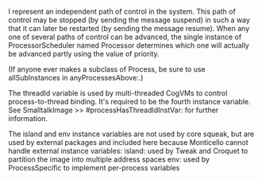 I represent an independent path of control in the system. This path of control may be stopped (by sending the message suspend) in such a way that it can later be restarted (by sending the message resume). When any one of several paths of control can be advanced, the single instance of ProcessorScheduler named Processor determines which one will actually be advanced partly using the value of priority.

(If anyone ever makes a subclass of Process, be sure to use allSubInstances in anyProcessesAbove:.)

The threadId variable is used by multi-threaded CogVMs to control process-to-thread binding. It's required to be the fourth instance variable. See SmalltalkImage >> #processHasThreadIdInstVar: for further information.

The island and env instance variables are not used by core squeak, but are used by external packages and included here because Monticello cannot handle external instance variables:
island: used by Tweak and Croquet to partition the image into multiple address spaces
env: used by ProcessSpecific to implement per-process variables